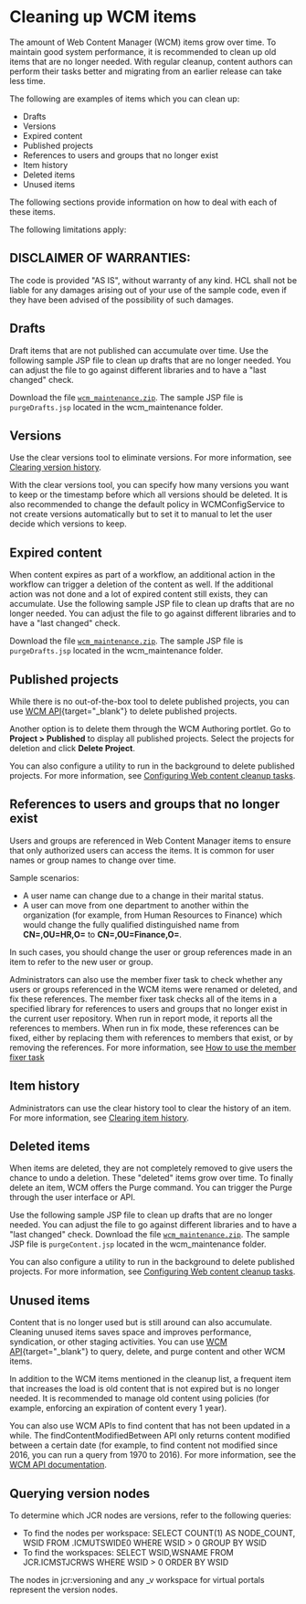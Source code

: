 # Cleaning up WCM items

The amount of Web Content Manager (WCM) items grow over time. To maintain good system performance, it is recommended to clean up old items that are no longer needed. With regular cleanup, content authors can perform their tasks better and migrating from an earlier release can take less time.

The following are examples of items which you can clean up:

- Drafts
- Versions
- Expired content
- Published projects
- References to users and groups that no longer exist 
- Item history
- Deleted items
- Unused items

The following sections provide information on how to deal with each of these items.

The following limitations apply:

DISCLAIMER OF WARRANTIES:
-------------------------
The code is provided "AS IS", without warranty of any kind. HCL shall not be liable for any damages arising out of your use of the sample code, even if they have been advised of the possibility of such damages.

## Drafts

Draft items that are not published can accumulate over time. Use the following sample JSP file to clean up drafts that are no longer needed. You can adjust the file to go against different libraries and to have a "last changed" check.

Download the file [`wcm_maintenance.zip`](https://git.cwp.pnp-hcl.com/CWPdoc/dx-mkdocs/files/1822/wcm_maintenance.zip). The sample JSP file is `purgeDrafts.jsp` located in the wcm_maintenance folder.

## Versions

Use the clear versions tool to eliminate versions. For more information, see [Clearing version history](../manage_content/wcm_configuration/wcm_adm_tools/wcm_admin_clear_versions.md).

With the clear versions tool, you can specify how many versions you want to keep or the timestamp before which all versions should be deleted. It is also recommended to change the default policy in WCMConfigService to not create versions automatically but to set it to manual to let the user decide which versions to keep.

## Expired content

When content expires as part of a workflow, an additional action in the workflow can trigger a deletion of the content as well. If the additional action was not done and a lot of expired content still exists, they can accumulate. Use the following sample JSP file to clean up drafts that are no longer needed. You can adjust the file to go against different libraries and to have a "last changed" check.

Download the file [`wcm_maintenance.zip`](https://git.cwp.pnp-hcl.com/CWPdoc/dx-mkdocs/files/1822/wcm_maintenance.zip). The sample JSP file is `purgeDrafts.jsp` located in the wcm_maintenance folder.

## Published projects

While there is no out-of-the-box tool to delete published projects, you can use [WCM API](https://help.hcl-software.com/digital-experience/8.5/dev/javadoc/vrm/850/api_docs/com/ibm/workplace/wcm/api/Workspace.html){target="_blank"} to delete published projects. 

Another option is to delete them through the WCM Authoring portlet. Go to **Project > Published** to display all published projects. Select the projects for deletion and click **Delete Project**.

You can also configure a utility to run in the background to delete published projects. For more information, see [Configuring Web content cleanup tasks](../manage_content/wcm_configuration/wcm_adm_tools/wcm_config_clean_tasks.md).

## References to users and groups that no longer exist

Users and groups are referenced in Web Content Manager items to ensure that only authorized users can access the items. It is common for user names or group names to change over time.

Sample scenarios:

- A user name can change due to a change in their marital status.
- A user can move from one department to another within the organization (for example, from Human Resources to Finance) which would change the fully qualified distinguished name from **CN=<firstname lastname>,OU=HR,O=<companyname>** to **CN=<firstname lastname>,OU=Finance,O=<companyname>**.

In such cases, you should change the user or group references made in an item to refer to the new user or group.

Administrators can also use the member fixer task to check whether any users or groups referenced in the WCM items were renamed or deleted, and fix these references. The member fixer task checks all of the items in a specified library for references to users and groups that no longer exist in the current user repository. When run in report mode, it reports all the references to members. When run in fix mode, these references can be fixed, either by replacing them with references to members that exist, or by removing the references. For more information, see [How to use the member fixer task](../manage_content/wcm_configuration/wcm_adm_tools/wcm_member_fixer/wcm_admin_member-fixer.md)

## Item history

Administrators can use the clear history tool to clear the history of an item. For more information, see [Clearing item history](../manage_content/wcm_configuration/wcm_adm_tools/wcm_admin_clear_history.md).

## Deleted items

When items are deleted, they are not completely removed to give users the chance to undo a deletion. These "deleted" items grow over time. To finally delete an item, WCM offers the Purge command. You can trigger the Purge through the user interface or API.

Use the following sample JSP file to clean up drafts that are no longer needed. You can adjust the file to go against different libraries and to have a "last changed" check. Download the file [`wcm_maintenance.zip`](https://git.cwp.pnp-hcl.com/CWPdoc/dx-mkdocs/files/1822/wcm_maintenance.zip). The sample JSP file is `purgeContent.jsp` located in the wcm_maintenance folder.

You can also configure a utility to run in the background to delete published projects. For more information, see [Configuring Web content cleanup tasks](../manage_content/wcm_configuration/wcm_adm_tools/wcm_config_clean_tasks.md).

## Unused items

Content that is no longer used but is still around can also accumulate. Cleaning unused items saves space and improves performance, syndication, or other staging activities. You can use [WCM API](https://help.hcl-software.com/digital-experience/8.5/dev/javadoc/vrm/850/api_docs/com/ibm/workplace/wcm/api/Workspace.html){target="_blank"} to query, delete, and purge content and other WCM items.

In addition to the WCM items mentioned in the cleanup list, a frequent item that increases the load is old content that is not expired but is no longer needed. It is recommended to manage old content using policies (for example, enforcing an expiration of content every 1 year).

You can also use WCM APIs to find content that has not been updated in a while. The findContentModifiedBetween API only returns content modified between a certain date (for example, to find content not modified since 2016, you can run a query from 1970 to 2016). For more information, see the [WCM API documentation](https://help.hcl-software.com/digital-experience/8.5/dev/javadoc/vrm/850/api_docs/com/ibm/workplace/wcm/api/Workspace.html#findContentModifiedBetween(java.util.Date,%20java.util.Date)).

## Querying version nodes

To determine which JCR nodes are versions, refer to the following queries:
- To find the nodes per workspace: SELECT COUNT(1) AS NODE_COUNT, WSID FROM <schema>.ICMUTSWIDE0 WHERE WSID > 0 GROUP BY WSID
- To find the workspaces: SELECT WSID,WSNAME FROM JCR.ICMSTJCRWS WHERE WSID > 0 ORDER BY WSID
  
The nodes in jcr:versioning and any _v workspace for virtual portals represent the version nodes.
